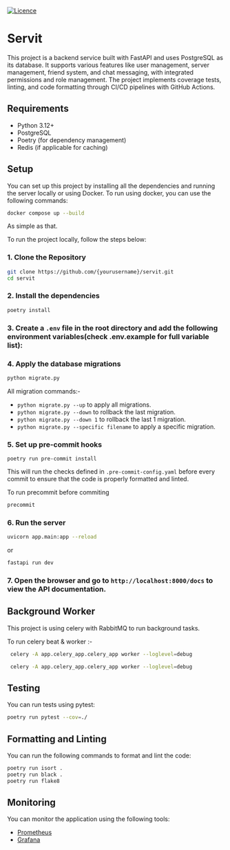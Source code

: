 <div>

[![Licence](https://img.shields.io/badge/licence-MIT-blue.svg)](/LICENSE)

</div>

# Servit

This project is a backend service built with FastAPI and uses PostgreSQL as its database. It supports various features like user management, server management, friend system, and chat messaging, with integrated permissions and role management. The project implements coverage tests, linting, and code formatting through CI/CD pipelines with GitHub Actions.


## Requirements

- Python 3.12+
- PostgreSQL
- Poetry (for dependency management)
- Redis (if applicable for caching)

## Setup

You can set up this project by installing all the dependencies and running the server locally or using Docker.
To run using docker, you can use the following commands:

```bash
docker compose up --build
```
As simple as that.

To run the project locally, follow the steps below:

### 1. Clone the Repository

```bash
git clone https://github.com/{yourusername}/servit.git
cd servit
```
### 2. Install the dependencies

```bash
poetry install
```

### 3. Create a `.env` file in the root directory and add the following environment variables(check .env.example for full variable list):



### 4. Apply the database migrations

```bash
python migrate.py
```

All migration commands:-
- `python migrate.py --up` to apply all migrations.
- `python migrate.py --down` to rollback the last migration.
- `python migrate.py --down 1` to rollback the last 1 migration.
- `python migrate.py --specific filename` to apply a specific migration.

### 5. Set up pre-commit hooks
```
poetry run pre-commit install
```
This will run the checks defined in `.pre-commit-config.yaml` before every commit to ensure that the code is properly formatted and linted.

To run precommit before commiting
```bash
precommit
```
### 6. Run the server

```bash
uvicorn app.main:app --reload
```
or
```bash
fastapi run dev
```

### 7. Open the browser and go to `http://localhost:8000/docs` to view the API documentation.


## Background Worker

This project is using celery with RabbitMQ to run background tasks.


To run celery beat & worker :-
```bash
 celery -A app.celery_app.celery_app worker --loglevel=debug
```

```bash
 celery -A app.celery_app.celery_app worker --loglevel=debug
```

## Testing
You can run tests using pytest:

```bash
poetry run pytest --cov=./
```

## Formatting and Linting
You can run the following commands to format and lint the code:

```bash
poetry run isort .
poetry run black .
poetry run flake8
```

## Monitoring
You can monitor the application using the following tools:
- [Prometheus](https://prometheus.io/)
- [Grafana](https://grafana.com/)
